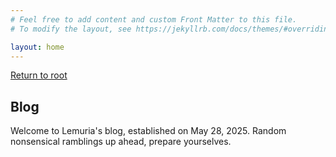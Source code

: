 ```yaml
---
# Feel free to add content and custom Front Matter to this file.
# To modify the layout, see https://jekyllrb.com/docs/themes/#overriding-theme-defaults

layout: home
---
```


[Return to root](https://lemuria.ph/)

## Blog
Welcome to Lemuria's blog, established on May 28, 2025. Random nonsensical ramblings up ahead, prepare yourselves.

